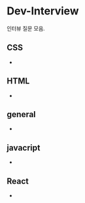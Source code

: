 # Dev-Interview
인터뷰 질문 모음.

## CSS
- [](./skill/css.md)

## HTML
- [](./skill/html.md)

## general
- [](./skill/general.md)

## javacript
- [](./skill/javscript.md)

## React
- [](./skill/react.md)
